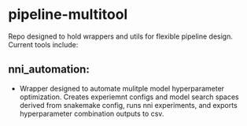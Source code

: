 # pipeline-multitool

Repo designed to hold wrappers and utils for flexible pipeline design. Current tools include:

## nni_automation:

* Wrapper designed to automate mulitple model hyperparameter optimization. Creates experiemnt configs and model search spaces derived from snakemake config, runs nni experiments, and exports hyperparameter combination outputs to csv. 
